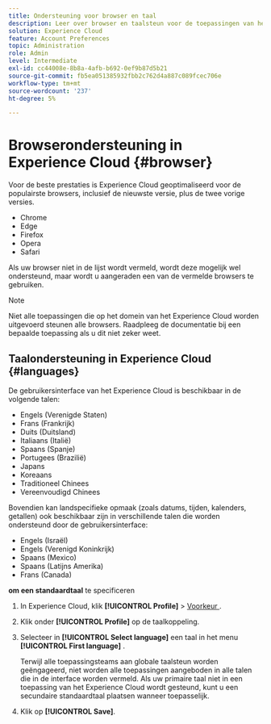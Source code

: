 ```yaml
---
title: Ondersteuning voor browser en taal
description: Leer over browser en taalsteun voor de toepassingen van het Experience Cloud. Selecteer een primaire en secundaire taal in uw accountprofiel.
solution: Experience Cloud
feature: Account Preferences
topic: Administration
role: Admin
level: Intermediate
exl-id: cc44008e-8b8a-4afb-b692-0ef9b87d5b21
source-git-commit: fb5ea051385932fbb2c762d4a887c089fcec706e
workflow-type: tm+mt
source-wordcount: '237'
ht-degree: 5%

---
```


# Browserondersteuning in Experience Cloud {#browser}

Voor de beste prestaties is Experience Cloud geoptimaliseerd voor de populairste browsers, inclusief de nieuwste versie, plus de twee vorige versies.

* Chrome
* Edge
* Firefox
* Opera
* Safari

Als uw browser niet in de lijst wordt vermeld, wordt deze mogelijk wel ondersteund, maar wordt u aangeraden een van de vermelde browsers te gebruiken.

>[!NOTE]
>
>Niet alle toepassingen die op het domein van het Experience Cloud worden uitgevoerd steunen alle browsers. Raadpleeg de documentatie bij een bepaalde toepassing als u dit niet zeker weet.

## Taalondersteuning in Experience Cloud {#languages}

De gebruikersinterface van het Experience Cloud is beschikbaar in de volgende talen:

* Engels (Verenigde Staten)
* Frans (Frankrijk)
* Duits (Duitsland)
* Italiaans (Italië)
* Spaans (Spanje)
* Portugees (Brazilië)
* Japans
* Koreaans
* Traditioneel Chinees
* Vereenvoudigd Chinees

Bovendien kan landspecifieke opmaak (zoals datums, tijden, kalenders, getallen) ook beschikbaar zijn in verschillende talen die worden ondersteund door de gebruikersinterface:

* Engels (Israël)
* Engels (Verenigd Koninkrijk)
* Spaans (Mexico)
* Spaans (Latijns Amerika)
* Frans (Canada)

**om een standaardtaal** te specificeren

1. In Experience Cloud, klik **[!UICONTROL Profile]** > [ Voorkeur ](https://experience.adobe.com/preferences).

1. Klik onder **[!UICONTROL Profile]** op de taalkoppeling.

1. Selecteer in **[!UICONTROL Select language]** een taal in het menu **[!UICONTROL First language]** .

   Terwijl alle toepassingsteams aan globale taalsteun worden geëngageerd, niet worden alle toepassingen aangeboden in alle talen die in de interface worden vermeld. Als uw primaire taal niet in een toepassing van het Experience Cloud wordt gesteund, kunt u een secundaire standaardtaal plaatsen wanneer toepasselijk.

1. Klik op **[!UICONTROL Save]**.
